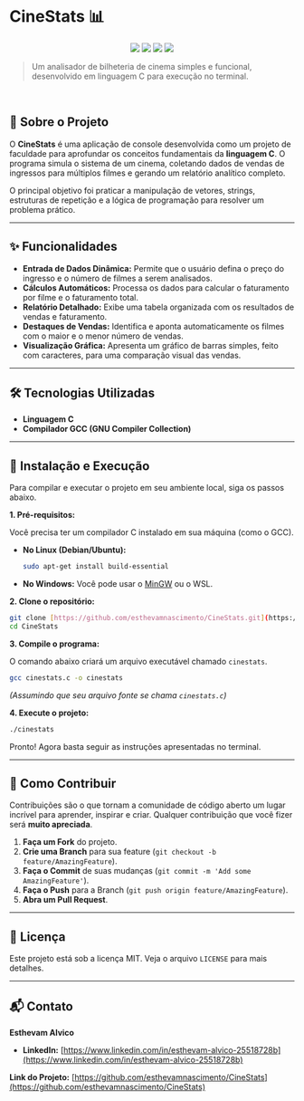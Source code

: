 # CineStats 📊

<p align="center">
  <img src="https://img.shields.io/badge/Language-C-blue.svg?style=for-the-badge" />
  <img src="https://img.shields.io/github/license/esthevamnascimento/CineStats?style=for-the-badge" />
  <img src="https://img.shields.io/github/last-commit/esthevamnascimento/CineStats?style=for-the-badge" />
  <img src="https://img.shields.io/github/stars/esthevamnascimento/CineStats?style=for-the-badge" />
</p>

> Um analisador de bilheteria de cinema simples e funcional, desenvolvido em linguagem C para execução no terminal.

<br>

## 📖 Sobre o Projeto

O **CineStats** é uma aplicação de console desenvolvida como um projeto de faculdade para aprofundar os conceitos fundamentais da **linguagem C**. O programa simula o sistema de um cinema, coletando dados de vendas de ingressos para múltiplos filmes e gerando um relatório analítico completo.

O principal objetivo foi praticar a manipulação de vetores, strings, estruturas de repetição e a lógica de programação para resolver um problema prático.


---

## ✨ Funcionalidades

* **Entrada de Dados Dinâmica:** Permite que o usuário defina o preço do ingresso e o número de filmes a serem analisados.
* **Cálculos Automáticos:** Processa os dados para calcular o faturamento por filme e o faturamento total.
* **Relatório Detalhado:** Exibe uma tabela organizada com os resultados de vendas e faturamento.
* **Destaques de Vendas:** Identifica e aponta automaticamente os filmes com o maior e o menor número de vendas.
* **Visualização Gráfica:** Apresenta um gráfico de barras simples, feito com caracteres, para uma comparação visual das vendas.

---

## 🛠️ Tecnologias Utilizadas

* **Linguagem C**
* **Compilador GCC (GNU Compiler Collection)**

---

## 🔧 Instalação e Execução

Para compilar e executar o projeto em seu ambiente local, siga os passos abaixo.

**1. Pré-requisitos:**

Você precisa ter um compilador C instalado em sua máquina (como o GCC).
* **No Linux (Debian/Ubuntu):**
  ```bash
  sudo apt-get install build-essential
  ```
* **No Windows:** Você pode usar o [MinGW](https://www.mingw-w64.org/) ou o WSL.

**2. Clone o repositório:**

```bash
git clone [https://github.com/esthevamnascimento/CineStats.git](https://github.com/esthevamnascimento/CineStats.git)
cd CineStats
```

**3. Compile o programa:**

O comando abaixo criará um arquivo executável chamado `cinestats`.
```bash
gcc cinestats.c -o cinestats
```
*(Assumindo que seu arquivo fonte se chama `cinestats.c`)*

**4. Execute o projeto:**

```bash
./cinestats
```
Pronto! Agora basta seguir as instruções apresentadas no terminal.

---

## 🤝 Como Contribuir

Contribuições são o que tornam a comunidade de código aberto um lugar incrível para aprender, inspirar e criar. Qualquer contribuição que você fizer será **muito apreciada**.

1.  **Faça um Fork** do projeto.
2.  **Crie uma Branch** para sua feature (`git checkout -b feature/AmazingFeature`).
3.  **Faça o Commit** de suas mudanças (`git commit -m 'Add some AmazingFeature'`).
4.  **Faça o Push** para a Branch (`git push origin feature/AmazingFeature`).
5.  **Abra um Pull Request**.

---

## 📝 Licença

Este projeto está sob a licença MIT. Veja o arquivo `LICENSE` para mais detalhes.

---

## 📬 Contato

**Esthevam Alvico**

* **LinkedIn:** [https://www.linkedin.com/in/esthevam-alvico-25518728b](https://www.linkedin.com/in/esthevam-alvico-25518728b)

**Link do Projeto:** [https://github.com/esthevamnascimento/CineStats](https://github.com/esthevamnascimento/CineStats)

